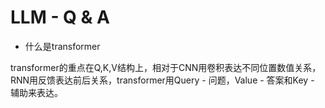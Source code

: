 # LLM - Q & A

- 什么是transformer

transformer的重点在Q,K,V结构上，相对于CNN用卷积表达不同位置数值关系，RNN用反馈表达前后关系，transformer用Query - 问题，Value - 答案和Key - 辅助来表达。